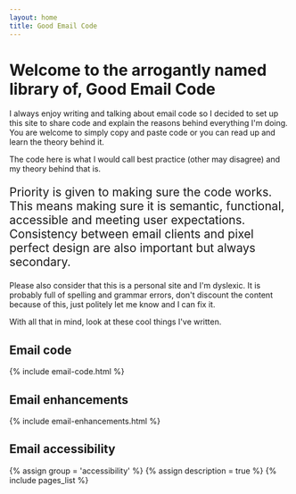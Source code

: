 ```yaml
---
layout: home
title: Good Email Code
---
```


# Welcome to the arrogantly named library of, Good Email Code
I always enjoy writing and talking about email code so I decided to set up this site to share code and explain the reasons behind everything I'm doing.  You are welcome to simply copy and paste code or you can read up and learn the theory behind it.

The code here is what I would call best practice (other may disagree) and my theory behind that is.
<p style="font-size:1.5em">Priority is given to making sure the code works. This means making sure it is semantic, functional, accessible and meeting user expectations.  Consistency between email clients and pixel perfect design are also important but always secondary.</p>

Please also consider that this is a personal site and I'm dyslexic. It is probably full of spelling and grammar errors, don't discount the content because of this, just politely let me know and I can fix it.

With all that in mind, look at these cool things I've written.

## Email code

{% include email-code.html %}

## Email enhancements

  {% include email-enhancements.html %}

## Email accessibility

  {% assign group = 'accessibility' %}
  {% assign description = true %}
  {% include pages_list %}